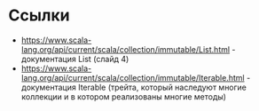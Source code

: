 # Ссылки
* https://www.scala-lang.org/api/current/scala/collection/immutable/List.html - документация List (слайд 4)
* https://www.scala-lang.org/api/current/scala/collection/immutable/Iterable.html - 
документация Iterable (трейта, который наследуют многие коллекции и в котором реализованы многие методы)
